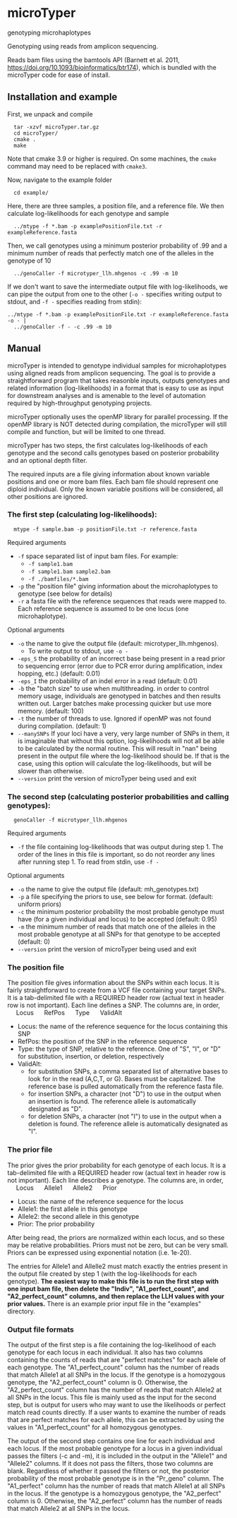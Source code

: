 # microTyper
genotyping microhaplotypes

Genotyping using reads from amplicon sequencing.
  
Reads bam files using the bamtools API (Barnett et al. 2011, 
https://doi.org/10.1093/bioinformatics/btr174), which is bundled with the 
microTyper code for ease of install.

  
## Installation and example

First, we unpack and compile  
```
  tar -xzvf microTyper.tar.gz
  cd microTyper/
  cmake .
  make
```
Note that cmake 3.9 or higher is required. On some machines, the `cmake` command may need to be replaced with `cmake3`.  
  
Now, navigate to the example folder  
```
  cd example/  
```
  
Here, there are three samples, a position file, and a reference file.
We then calculate log-likelihoods for each genotype and sample  
```
  ../mtype -f *.bam -p examplePositionFile.txt -r exampleReference.fasta  
```
  
Then, we call genotypes using a minimum posterior probability of .99 and a 
minimum number of reads that perfectly match one of the alleles in the genotype of 10  
```
  ../genoCaller -f microtyper_llh.mhgenos -c .99 -m 10
```

If we don't want to save the intermediate output file with log-likelihoods, 
we can pipe the output from one to the other (`-o -` specifies writing output to stdout, and 
`-f -` specifies reading from stdin):
```
../mtype -f *.bam -p examplePositionFile.txt -r exampleReference.fasta -o - | 
  ../genoCaller -f - -c .99 -m 10
```

  
## Manual

microTyper is intended to genotype individual samples for microhaplotypes using 
aligned reads from amplicon sequencing. The goal is to provide a straightforward 
program that takes reasonble inputs, outputs genotypes and related information 
(log-likelihoods) in a format that is easy 
to use as input for downstream analyses and is amenable to the level of automation 
required by high-throughput genotyping projects. 

microTyper optionally uses the openMP library for parallel processing. If the 
openMP library is NOT detected during compilation, the microTyper will still 
compile and function, but will be limited to one thread.

microTyper has two steps, the first calculates log-likelihoods of each genotype and 
the second calls genotypes based on posterior probability and an optional depth filter.

The required inputs are a file giving information about known variable positions and one or more bam files. 
Each bam file should represent one diploid individual. Only the known variable positions will be considered,
all other positions are ignored. 

### The first step (calculating log-likelihoods):

```
  mtype -f sample.bam -p positionFile.txt -r reference.fasta  
```
Required arguments  

- `-f` space separated list of input bam files. For example:
  - `-f sample1.bam`
  - `-f sample1.bam sample2.bam`
  - `-f ./bamfiles/*.bam`
- `-p` the "position file" giving information about the microhaplotypes to genotype (see 
  below for details)
- `-r` a fasta file with the reference sequences that reads were mapped to. Each reference 
  sequence is assumed to be one locus (one microhaplotype).

Optional arguments

- `-o` the name to give the output file (default: microtyper_llh.mhgenos).
  - To write output to stdout, use `-o -`
- `-eps_S` the probability of an incorrect base being present in a read prior to sequencing 
  error (error due to PCR error during amplification, index hopping, etc.) (default: 0.01)
- `-eps_I` the probability of an indel error in a read (default: 0.01)
- `-b` the "batch size" to use when multithreading. in order to control memory usage, 
  individuals are genotyped in batches and then results written out. Larger batches make
  processing quicker but use more memory. (default: 100)
- `-t` the number of threads to use. Ignored if openMP was not found during compilation. (default: 1)
- `--manySNPs` If your loci have a very, very large number of SNPs in them, it is imaginable that without this option,
  log-likelihoods will not all be able to be calculated by the normal routine. This will result in "nan" being 
  present in the output file where the log-likelihood should be. If that is the case, using this option will
  calculate the log-likelihoods, but will be slower than otherwise. 
- `--version` print the version of microTyper being used and exit 

### The second step (calculating posterior probabilities and calling genotypes):  

```
  genoCaller -f microtyper_llh.mhgenos
```

Required arguments

- `-f` the file containing log-likelihoods that was output during step 1. The order of the lines
  in this file is important, so do not reorder any lines after running step 1. To read from stdin, 
  use `-f -`

Optional arguments

- `-o` the name to give the output file (default: mh_genotypes.txt) 
- `-p` a file specifying the priors to use, see below for format. (default: uniform priors)
- `-c` the minimum posterior probability the most probable genotype must have (for a given individual 
  and locus) to be accepted (default: 0.95)
- `-m` the minimum number of reads that match one of the alleles in the most probable genotype at all SNPs
  for that genotype to be accepted (default: 0)
- `--version` print the version of microTyper being used and exit 


### The position file

The position file gives information about the SNPs within each locus. It is fairly straightforward to create from a VCF file containing your target SNPs. It is a tab-delimited file with
a REQUIRED header row (actual text in header row is not important). Each line defines a SNP. 
The columns are, in order,  
&nbsp;&nbsp;&nbsp;&nbsp;&nbsp;Locus
&nbsp;&nbsp;&nbsp;&nbsp;&nbsp;RefPos
&nbsp;&nbsp;&nbsp;&nbsp;&nbsp;Type
&nbsp;&nbsp;&nbsp;&nbsp;&nbsp;ValidAlt
 
- Locus: the name of the reference sequence for the locus containing this SNP
- RefPos: the position of the SNP in the reference sequence
- Type: the type of SNP, relative to the reference. One of 
  "S", "I", or "D" for substitution, insertion, or deletion, respectively
- ValidAlt: 
  - for substitution SNPs, a comma separated list of alternative bases to look for 
    in the read (A,C,T, or G). Bases must be capitalized. The reference base is pulled 
	automatically from the reference fasta file.
  - for insertion SNPs, a character (not "D") to use in the output when an insertion is found. The 
    reference allele is automatically designated as "D".
  - for deletion SNPs, a character (not "I") to use in the output when a deletion is found. The 
    reference allele is automatically designated as "I".


### The prior file

The prior gives the prior probability for each genotype of each locus. It is a tab-delimited file with
a REQUIRED header row (actual text in header row is not important). Each line describes a genotype. 
The columns are, in order,  
&nbsp;&nbsp;&nbsp;&nbsp;&nbsp;Locus
&nbsp;&nbsp;&nbsp;&nbsp;&nbsp;Allele1
&nbsp;&nbsp;&nbsp;&nbsp;&nbsp;Allele2
&nbsp;&nbsp;&nbsp;&nbsp;&nbsp;Prior  

- Locus: the name of the reference sequence for the locus
- Allele1: the first allele in this genotype
- Allele2: the second allele in this genotype
- Prior: The prior probability

After being read, the priors are normalized within each locus, and so these may be relative probabilities. 
Priors must not be zero, but can be very small. Priors can be expressed using exponential notation (i.e. 1e-20).

The entries for Allele1 and Allelle2 must match exactly the entries present in the output file created by step 
1 (with the log-likelihoods for each genotype). **The easiest way to make this file is to run the first step 
with one input bam file, then delete the "Indiv", "A1_perfect_count", and "A2_perfect_count" columns, and then 
replace the LLH values with your prior values.**  There is an example prior input file in the "examples" directory.


### Output file formats

The output of the first step is a file containing the log-likelihood of each genotype for each locus in each 
individual. It also has two columns containing the counts of reads that are "perfect matches" for each allele 
of each genotype. The "A1_perfect_count" column has the number of reads that match Allele1 at all SNPs in the 
locus. If the genotype is a homozygous genotype, the "A2_perfect_count" column is 0. Otherwise, the 
"A2_perfect_count" column has the number of reads that match Allele2 at all SNPs in the locus. This 
file is mainly used as the input for the second step, but is output for users who may want to use the 
likelihoods or perfect match read counts directly. If a user wants to examine the number of reads 
that are perfect matches for each allele, this can be extracted by using the values in "A1_perfect_count" 
for all homozygous genotypes.

The output of the second step contains one line for each individual and each locus. If the most probable 
genotype for a locus in a given individual passes the filters (-c and -m), it is included in the output 
in the "Allele1" and "Allele2" columns. If it does not pass the filters, those two columns are blank. 
Regardless of whether it passed the filters or not, the posterior probability of the most probable genotype 
is in the "Pr_geno" column. The "A1_perfect" column has the number of reads that match Allele1 at all SNPs 
in the locus. If the genotype is a homozygous genotype, the "A2_perfect" column is 0. Otherwise, the 
"A2_perfect" column has the number of reads that match Allele2 at all SNPs in the locus.
